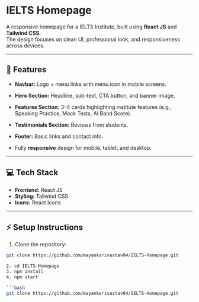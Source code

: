 # IELTS Homepage

A responsive homepage for a IELTS Institute, built using **React JS** and **Tailwind CSS**.  
The design focuses on clean UI, professional look, and responsiveness across devices.

---

## 🔹 Features

- **Navbar:** Logo + menu links with menu icon in mobile screens.  
- **Hero Section:** Headline, sub-text, CTA button, and banner image.  
- **Features Section:** 3–4 cards highlighting institute features (e.g., Speaking Practice, Mock Tests, AI Band Score).  
- **Testimonials Section:** Reviews from students.  
- **Footer:** Basic links and contact info.
  
- Fully **responsive** design for mobile, tablet, and desktop.

---

## 💻 Tech Stack

- **Frontend:** React JS  
- **Styling:** Tailwind CSS  
- **Icons:** React Icons  

---

## ⚡ Setup Instructions

1. Clone the repository:

```bash
git clone https://github.com/mayanksrivastav04/IELTS-Homepage.git

2. cd IELTS-Homepage
3. npm install
4. npm start

```bash
git clone https://github.com/mayanksrivastav04/IELTS-Homepage.git
